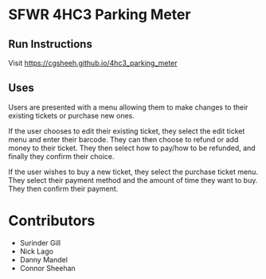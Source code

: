 # SFWR 4HC3 Parking Meter

## Run Instructions

Visit https://cgsheeh.github.io/4hc3_parking_meter

## Uses

Users are presented with a menu allowing them to make changes to their existing tickets or purchase new ones. 

If the user chooses to edit their existing ticket, they select the edit ticket menu and enter their barcode. They can then choose to refund or add money to their ticket. They then select how to pay/how to be refunded, and finally they confirm their choice.

If the user wishes to buy a new ticket, they select the purchase ticket menu. They select their payment method and the amount of time they want to buy. They then confirm their payment.

# Contributors

- Surinder Gill
- Nick Lago
- Danny Mandel
- Connor Sheehan